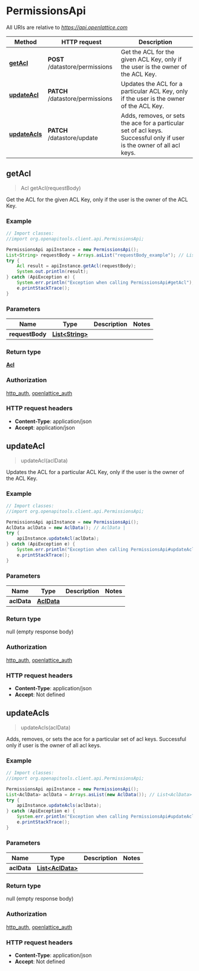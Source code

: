 # PermissionsApi

All URIs are relative to *https://api.openlattice.com*

Method | HTTP request | Description
------------- | ------------- | -------------
[**getAcl**](PermissionsApi.md#getAcl) | **POST** /datastore/permissions | Get the ACL for the given ACL Key, only if the user is the owner of the ACL Key.
[**updateAcl**](PermissionsApi.md#updateAcl) | **PATCH** /datastore/permissions | Updates the ACL for a particular ACL Key, only if the user is the owner of the ACL Key.
[**updateAcls**](PermissionsApi.md#updateAcls) | **PATCH** /datastore/update | Adds, removes, or sets the ace for a particular set of acl keys. Successful only if user is the owner of all acl keys.



## getAcl

> Acl getAcl(requestBody)

Get the ACL for the given ACL Key, only if the user is the owner of the ACL Key.

### Example

```java
// Import classes:
//import org.openapitools.client.api.PermissionsApi;

PermissionsApi apiInstance = new PermissionsApi();
List<String> requestBody = Arrays.asList("requestBody_example"); // List<String> | 
try {
    Acl result = apiInstance.getAcl(requestBody);
    System.out.println(result);
} catch (ApiException e) {
    System.err.println("Exception when calling PermissionsApi#getAcl");
    e.printStackTrace();
}
```

### Parameters


Name | Type | Description  | Notes
------------- | ------------- | ------------- | -------------
 **requestBody** | [**List&lt;String&gt;**](String.md)|  |

### Return type

[**Acl**](Acl.md)

### Authorization

[http_auth](../README.md#http_auth), [openlattice_auth](../README.md#openlattice_auth)

### HTTP request headers

- **Content-Type**: application/json
- **Accept**: application/json


## updateAcl

> updateAcl(aclData)

Updates the ACL for a particular ACL Key, only if the user is the owner of the ACL Key.

### Example

```java
// Import classes:
//import org.openapitools.client.api.PermissionsApi;

PermissionsApi apiInstance = new PermissionsApi();
AclData aclData = new AclData(); // AclData | 
try {
    apiInstance.updateAcl(aclData);
} catch (ApiException e) {
    System.err.println("Exception when calling PermissionsApi#updateAcl");
    e.printStackTrace();
}
```

### Parameters


Name | Type | Description  | Notes
------------- | ------------- | ------------- | -------------
 **aclData** | [**AclData**](AclData.md)|  |

### Return type

null (empty response body)

### Authorization

[http_auth](../README.md#http_auth), [openlattice_auth](../README.md#openlattice_auth)

### HTTP request headers

- **Content-Type**: application/json
- **Accept**: Not defined


## updateAcls

> updateAcls(aclData)

Adds, removes, or sets the ace for a particular set of acl keys. Successful only if user is the owner of all acl keys.

### Example

```java
// Import classes:
//import org.openapitools.client.api.PermissionsApi;

PermissionsApi apiInstance = new PermissionsApi();
List<AclData> aclData = Arrays.asList(new AclData()); // List<AclData> | 
try {
    apiInstance.updateAcls(aclData);
} catch (ApiException e) {
    System.err.println("Exception when calling PermissionsApi#updateAcls");
    e.printStackTrace();
}
```

### Parameters


Name | Type | Description  | Notes
------------- | ------------- | ------------- | -------------
 **aclData** | [**List&lt;AclData&gt;**](AclData.md)|  |

### Return type

null (empty response body)

### Authorization

[http_auth](../README.md#http_auth), [openlattice_auth](../README.md#openlattice_auth)

### HTTP request headers

- **Content-Type**: application/json
- **Accept**: Not defined

